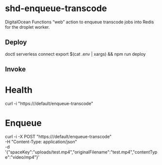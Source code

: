 # shd-enqueue-transcode

DigitalOcean Functions “web” action to enqueue transcode jobs into Redis for the droplet worker.

## Deploy
doctl serverless connect
export $(cat .env | xargs) && npm run deploy

## Invoke
# Health
curl -i "https://<YOUR-ENDPOINT>/default/enqueue-transcode"

# Enqueue
curl -i -X POST "https://<YOUR-ENDPOINT>/default/enqueue-transcode" \
  -H "Content-Type: application/json" \
  -d '{"spaceKey":"uploads/test.mp4","originalFilename":"test.mp4","contentType":"video/mp4"}'
